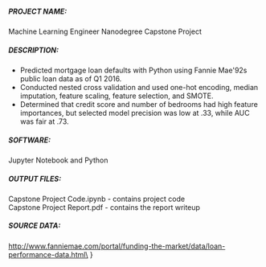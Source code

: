 ##### PROJECT NAME: 
Machine Learning Engineer Nanodegree Capstone Project


##### DESCRIPTION: 
- Predicted mortgage loan defaults with Python using Fannie Mae\'92s public loan data as of Q1 2016.  <br /> 
- Conducted nested cross validation and used one-hot encoding, median imputation, feature scaling, feature selection, and SMOTE. <br /> 
- Determined that credit score and number of bedrooms had high feature importances, but selected model precision was low at .33, while AUC was fair at .73.


##### SOFTWARE: 
Jupyter Notebook and Python 


##### OUTPUT FILES:  
Capstone Project Code.ipynb - contains project code <br /> 
Capstone Project Report.pdf - contains the report writeup 


##### SOURCE DATA: 
http://www.fanniemae.com/portal/funding-the-market/data/loan-performance-data.html\
}
